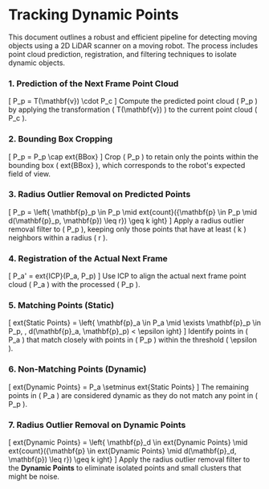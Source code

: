 # Tracking Dynamic Points

This document outlines a robust and efficient pipeline for detecting moving objects using a 2D LiDAR scanner on a moving robot. The process includes point cloud prediction, registration, and filtering techniques to isolate dynamic objects.

### 1. Prediction of the Next Frame Point Cloud
\[
P_p = T(\mathbf{v}) \cdot P_c
\]
Compute the predicted point cloud \( P_p \) by applying the transformation \( T(\mathbf{v}) \) to the current point cloud \( P_c \).

### 2. Bounding Box Cropping
\[
P_p = P_p \cap 	ext{BBox}
\]
Crop \( P_p \) to retain only the points within the bounding box \( 	ext{BBox} \), which corresponds to the robot's expected field of view.

### 3. Radius Outlier Removal on Predicted Points
\[
P_p = \left\{ \mathbf{p}_p \in P_p \mid 	ext{count}(\{\mathbf{p} \in P_p \mid d(\mathbf{p}_p, \mathbf{p}) \leq r\}) \geq k 
ight\}
\]
Apply a radius outlier removal filter to \( P_p \), keeping only those points that have at least \( k \) neighbors within a radius \( r \).

### 4. Registration of the Actual Next Frame
\[
P_a' = 	ext{ICP}(P_a, P_p)
\]
Use ICP to align the actual next frame point cloud \( P_a \) with the processed \( P_p \).

### 5. Matching Points (Static)
\[
	ext{Static Points} = \left\{ \mathbf{p}_a \in P_a \mid \exists \mathbf{p}_p \in P_p, \, d(\mathbf{p}_a, \mathbf{p}_p) < \epsilon 
ight\}
\]
Identify points in \( P_a \) that match closely with points in \( P_p \) within the threshold \( \epsilon \).

### 6. Non-Matching Points (Dynamic)
\[
	ext{Dynamic Points} = P_a \setminus 	ext{Static Points}
\]
The remaining points in \( P_a \) are considered dynamic as they do not match any point in \( P_p \).

### 7. Radius Outlier Removal on Dynamic Points
\[
	ext{Dynamic Points} = \left\{ \mathbf{p}_d \in 	ext{Dynamic Points} \mid 	ext{count}(\{\mathbf{p} \in 	ext{Dynamic Points} \mid d(\mathbf{p}_d, \mathbf{p}) \leq r\}) \geq k 
ight\}
\]
Apply the radius outlier removal filter to the **Dynamic Points** to eliminate isolated points and small clusters that might be noise.
